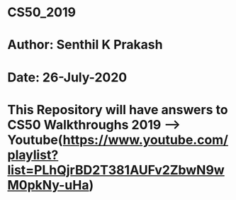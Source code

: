 # CS50_2019

# Author: Senthil K Prakash
# Date: 26-July-2020

# This Repository will have answers to CS50 Walkthroughs 2019 --> Youtube(https://www.youtube.com/playlist?list=PLhQjrBD2T381AUFv2ZbwN9wM0pkNy-uHa)
